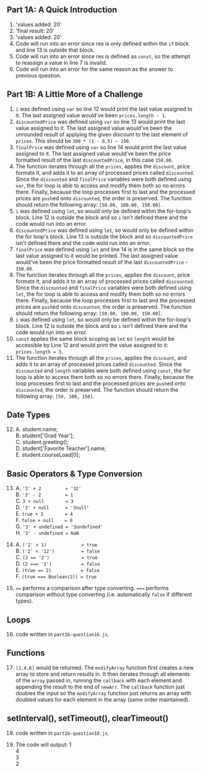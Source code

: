 Part 1A: A Quick Introduction
---

1. 'values added: 20'
2. 'final result: 20'
3. 'values added: 20'
4. Code will run into an error since res is only defined within the `if` block
and line 13 is outside that block.
5. Code will run into an error since res is defined as `const`, so the attempt
to reassign a value in line 7 is invalid.
6. Code will run into an error for the same reason as the answer to previous
question.

Part 1B: A Little More of a Challenge
---
1. `i` was defined using `var` so line 12 would print the last value assigned
   to it. The last assigned value would've been `prices.length - 1`.
2. `discountedPrice` was defined using `var` so line 13 would print the last
   value assigned to it. The last assigned value would've been the unrounded
   result of applying the given discount to the last element of `prices`. This
   should be `300 * (1 - 0.5) ~ 150`.
3. `finalPrice` was defined using `var` so line 14 would print the last value
   assigned to it. The last assigned value would've been the price formatted
   result of the last `discountedPrice`, in this case `150.00`.
4. The function iterates through all the `prices`, applies the `discount`, 
   price formats it, and adds it to an array of processed prices called 
   `discounted`. Since the `discounted` and `finalPrice` variables were both
   defined using `var`, the for loop is able to access and modify them both so
   no errors there. Finally, because the loop processes first to last and the 
   processed prices are `push`ed onto `discounted`, the order is preserved.
   The function should return the following array: `[50.00, 100.00, 150.00]`.
5. `i` was defined using `let`, so would only be defined within the for-loop's
   block. Line 12 is outside the block and so `i` isn't defined there and the
   code would run into an error.
6. `discountedPrice` was defined using `let`, so would only be defined within
   the for loop's block. Line 13 is outside the block and so `discountedPrice`
   isn't defined there and the code wold run into an error.
7. `finalPrice` was defined using `let` and line 14 is in the same block so the
   last value assigned to it would be printed. The last assigned value would've
   been the price formatted result of the last `discountedPrice` - `150.00`.
8. The function iterates through all the `prices`, applies the `discount`, 
   price formats it, and adds it to an array of processed prices called 
   `discounted`. Since the `discounted` and `finalPrice` variables were both
   defined using `let`, the for loop is able to access and modify them both so
   no errors there. Finally, because the loop processes first to last and the 
   processed prices are `push`ed onto `discounted`, the order is preserved.
   The function should return the following array: `[50.00, 100.00, 150.00]`.
9. `i` was defined using `let`, so would only be defined within the for-loop's
   block. Line 12 is outside the block and so `i` isn't defined there and the
   code would run into an error.
10. `const` applies the same block scoping as `let` so `length` would be
    accessible by Line 12 and would print the value assigned to it:
    `prices.length = 3`.
11. The function iterates through all the `prices`, applies the `discount`,
    and adds it to an array of processed prices called `discounted`. Since the
    `discounted` and `length` variables were both defined using `const`, the
    for loop is able to access them both so no errors there. Finally, because
    the loop processes first to last and the processed prices are `push`ed onto
    `discounted`, the order is preserved. The function should return the
    following array: `[50, 100, 150]`.

## Date Types
12. 
    A. student.name;  
    B. student['Grad Year'];  
    C. student.greeting();  
    D. student['Favorite Teacher'].name;  
    E. student.courseLoad[0];

## Basic Operators & Type Conversion
13. 
    A. `'3' + 2         = '32'`  
    B. `'3' - 2         = 1`  
    C. `3 + null        = 3`  
    D. `'3' + null      = '3null'`  
    E. `true + 3        = 4`  
    F. `false + null    = 0`  
    G. `'3' + undefined = '3undefined'`  
    H. `'3' - undefined = NaN`

14. 
    A. `('2' > 1)             = true`  
    B. `('2' < '12')          = false`  
    C. `(2 == '2')            = true`  
    D. `(2 === '2')           = false`  
    E. `(true == 2)           = false`  
    F. `(true === Boolean(2)) = true`

15. `==` performs a comparison after type converting. `===` performs comparison
    without type converting (i.e. automatically `false` if different types).

## Loops
16. code written in `part1b-question16.js`.

## Functions
17. `[2,4,6]` would be returned. The `modifyArray` function first creates a new
    array to store and return results in. It then iterates through all elements
    of the `array` passed in, running the `callback` with each element and
    appending the result to the end of `newArr`. The `callback` function just
    doubles the input so the `modifyArray` function just returns an array with
    doubled values for each element in the array (same order maintained).

## setInterval(), setTimeout(), clearTimeout()
18. code written in `part1b-question18.js`.

19. The code will output:
1  
4  
3  
2
